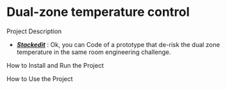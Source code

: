 # Dual-zone temperature control

Project Description
* **[*Stackedit*](https://stackedit.io)** : Ok, you can  Code of a prototype that de-risk the dual zone temperature in the same room engineering challenge.

How to Install and Run the Project

How to Use the Project
